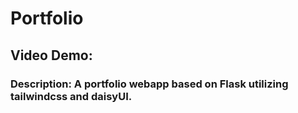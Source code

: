 # Portfolio
## Video Demo:  <URL HERE>
### Description: A portfolio webapp based on Flask utilizing tailwindcss and daisyUI.